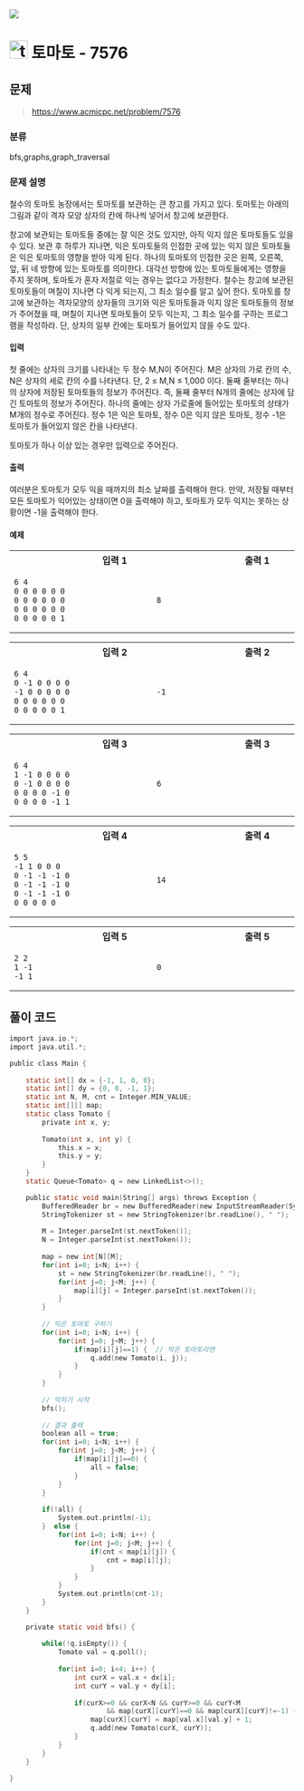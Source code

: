 <img src="https://j7b205.p.ssafy.io/assets/header/markdown_header.png" />

# <img src="https://static.solved.ac/tier_small/11.svg" alt="tier" height="32px" /> 토마토 - 7576 

## 문제

> https://www.acmicpc.net/problem/7576

### 분류

bfs,graphs,graph_traversal

### 문제 설명

철수의 토마토 농장에서는 토마토를 보관하는 큰 창고를 가지고 있다. 토마토는 아래의 그림과 같이 격자 모양 상자의 칸에 하나씩 넣어서 창고에 보관한다. 

창고에 보관되는 토마토들 중에는 잘 익은 것도 있지만, 아직 익지 않은 토마토들도 있을 수 있다. 보관 후 하루가 지나면, 익은 토마토들의 인접한 곳에 있는 익지 않은 토마토들은 익은 토마토의 영향을 받아 익게 된다. 하나의 토마토의 인접한 곳은 왼쪽, 오른쪽, 앞, 뒤 네 방향에 있는 토마토를 의미한다. 대각선 방향에 있는 토마토들에게는 영향을 주지 못하며, 토마토가 혼자 저절로 익는 경우는 없다고 가정한다. 철수는 창고에 보관된 토마토들이 며칠이 지나면 다 익게 되는지, 그 최소 일수를 알고 싶어 한다.
토마토를 창고에 보관하는 격자모양의 상자들의 크기와 익은 토마토들과 익지 않은 토마토들의 정보가 주어졌을 때, 며칠이 지나면 토마토들이 모두 익는지, 그 최소 일수를 구하는 프로그램을 작성하라. 단, 상자의 일부 칸에는 토마토가 들어있지 않을 수도 있다.



#### 입력

첫 줄에는 상자의 크기를 나타내는 두 정수 M,N이 주어진다. M은 상자의 가로 칸의 수, N은 상자의 세로 칸의 수를 나타낸다. 단, 2 ≤ M,N ≤ 1,000 이다. 둘째 줄부터는 하나의 상자에 저장된 토마토들의 정보가 주어진다. 즉, 둘째 줄부터 N개의 줄에는 상자에 담긴 토마토의 정보가 주어진다. 하나의 줄에는 상자 가로줄에 들어있는 토마토의 상태가 M개의 정수로 주어진다. 정수 1은 익은 토마토, 정수 0은 익지 않은 토마토, 정수 -1은 토마토가 들어있지 않은 칸을 나타낸다.

토마토가 하나 이상 있는 경우만 입력으로 주어진다.



#### 출력

여러분은 토마토가 모두 익을 때까지의 최소 날짜를 출력해야 한다. 만약, 저장될 때부터 모든 토마토가 익어있는 상태이면 0을 출력해야 하고, 토마토가 모두 익지는 못하는 상황이면 -1을 출력해야 한다.



#### 예제

<table><tr><th><img width=120/>입력 1<img width=120/></th><th><img width=120/>출력 1<img width=120/></th></tr><tr><td>

```
6 4
0 0 0 0 0 0
0 0 0 0 0 0
0 0 0 0 0 0
0 0 0 0 0 1
```
</td><td>

```
8
```
</td></tr></table>
<table><tr><th><img width=120/>입력 2<img width=120/></th><th><img width=120/>출력 2<img width=120/></th></tr><tr><td>

```
6 4
0 -1 0 0 0 0
-1 0 0 0 0 0
0 0 0 0 0 0
0 0 0 0 0 1
```
</td><td>

```
-1
```
</td></tr></table>
<table><tr><th><img width=120/>입력 3<img width=120/></th><th><img width=120/>출력 3<img width=120/></th></tr><tr><td>

```
6 4
1 -1 0 0 0 0
0 -1 0 0 0 0
0 0 0 0 -1 0
0 0 0 0 -1 1
```
</td><td>

```
6
```
</td></tr></table>
<table><tr><th><img width=120/>입력 4<img width=120/></th><th><img width=120/>출력 4<img width=120/></th></tr><tr><td>

```
5 5
-1 1 0 0 0
0 -1 -1 -1 0
0 -1 -1 -1 0
0 -1 -1 -1 0
0 0 0 0 0
```
</td><td>

```
14
```
</td></tr></table>
<table><tr><th><img width=120/>입력 5<img width=120/></th><th><img width=120/>출력 5<img width=120/></th></tr><tr><td>

```
2 2
1 -1
-1 1
```
</td><td>

```
0
```
</td></tr></table>


####

## 풀이 코드

```c
import java.io.*;
import java.util.*;

public class Main {
	
	static int[] dx = {-1, 1, 0, 0};
	static int[] dy = {0, 0, -1, 1};
	static int N, M, cnt = Integer.MIN_VALUE;
	static int[][] map;
	static class Tomato {
		private int x, y;
		
		Tomato(int x, int y) {
			this.x = x;
			this.y = y;
		}
	}
	static Queue<Tomato> q = new LinkedList<>();

	public static void main(String[] args) throws Exception {
		BufferedReader br = new BufferedReader(new InputStreamReader(System.in));
		StringTokenizer st = new StringTokenizer(br.readLine(), " ");
		
		M = Integer.parseInt(st.nextToken());
		N = Integer.parseInt(st.nextToken());
		
		map = new int[N][M];
		for(int i=0; i<N; i++) {
			st = new StringTokenizer(br.readLine(), " ");
			for(int j=0; j<M; j++) {
				map[i][j] = Integer.parseInt(st.nextToken());
			}
		}
		
		// 익은 토마토 구하기
		for(int i=0; i<N; i++) {
			for(int j=0; j<M; j++) {
				if(map[i][j]==1) {	// 익은 토마토라면
					q.add(new Tomato(i, j));
				}
			}
		}
		
		// 익히기 시작
		bfs();
		
		// 결과 출력
		boolean all = true;
		for(int i=0; i<N; i++) {
			for(int j=0; j<M; j++) {
				if(map[i][j]==0) {
					all = false;
				}
			}
		}
		
		if(!all) {			
			System.out.println(-1);
		}  else {
			for(int i=0; i<N; i++) {
				for(int j=0; j<M; j++) {
					if(cnt < map[i][j]) {
						cnt = map[i][j];
					}
				}
			}
			System.out.println(cnt-1);
		}
	}

	private static void bfs() {
		
		while(!q.isEmpty()) {
			Tomato val = q.poll();
			
			for(int i=0; i<4; i++) {
				int curX = val.x + dx[i];
				int curY = val.y + dy[i];
				
				if(curX>=0 && curX<N && curY>=0 && curY<M 
						&& map[curX][curY]==0 && map[curX][curY]!=-1) {
					map[curX][curY] = map[val.x][val.y] + 1;
					q.add(new Tomato(curX, curY));
				}
			}
		}
	}

}

```
